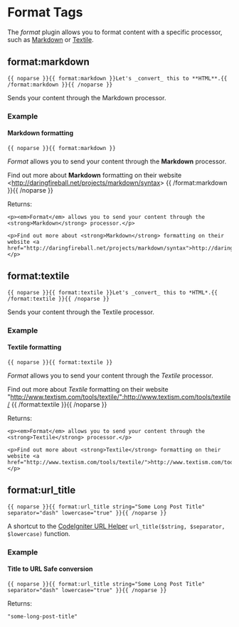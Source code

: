 # Format Tags

The _format_ plugin allows you to format content with a specific processor, such as [Markdown](http://daringfireball.net/projects/markdown/syntax) or [Textile](http://www.textism.com/tools/textile/).


## format:markdown

	{{ noparse }}{{ format:markdown }}Let's _convert_ this to **HTML**.{{ /format:markdown }}{{ /noparse }}
	
Sends your content through the Markdown processor. 


### Example

#### Markdown formatting

	{{ noparse }}{{ format:markdown }}
_Format_ allows you to send your content through the **Markdown** processor.

Find out more about **Markdown** formatting on their website &lt;http://daringfireball.net/projects/markdown/syntax&gt;
{{ /format:markdown }}{{ /noparse }}

Returns:

	<p><em>Format</em> allows you to send your content through the <strong>Markdown</strong> processor.</p>

	<p>Find out more about <strong>Markdown</strong> formatting on their website <a href="http://daringfireball.net/projects/markdown/syntax">http://daringfireball.net/projects/markdown/syntax</a></p>




## format:textile

	{{ noparse }}{{ format:textile }}Let's _convert_ this to *HTML*.{{ /format:textile }}{{ /noparse }}
	
Sends your content through the Textile processor. 

### Example

#### Textile formatting

	{{ noparse }}{{ format:textile }}
_Format_ allows you to send your content through the *Textile* processor.

Find out more about *Textile* formatting on their website "http://www.textism.com/tools/textile/":http://www.textism.com/tools/textile/
{{ /format:textile }}{{ /noparse }}

Returns:

	<p><em>Format</em> allows you to send your content through the <strong>Textile</strong> processor.</p>
	
	<p>Find out more about <strong>Textile</strong> formatting on their website <a href="http://www.textism.com/tools/textile/">http://www.textism.com/tools/textile/</a></p>
	
	
## format:url_title

	{{ noparse }}{{ format:url_title string="Some Long Post Title" separator="dash" lowercase="true" }}{{ /noparse }}
	
A shortcut to the [CodeIgniter URL Helper](http://codeigniter.com/user_guide/helpers/url_helper.html) `url_title($string, $separator, $lowercase)` function.

### Example

#### Title to URL Safe conversion

	{{ noparse }}{{ format:url_title string="Some Long Post Title" separator="dash" lowercase="true" }}{{ /noparse }}

Returns:

	"some-long-post-title"
